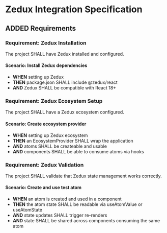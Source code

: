 # Zedux Integration Specification

## ADDED Requirements

### Requirement: Zedux Installation
The project SHALL have Zedux installed and configured.

#### Scenario: Install Zedux dependencies
- **WHEN** setting up Zedux
- **THEN** package.json SHALL include @zedux/react
- **AND** Zedux SHALL be compatible with React 18+

### Requirement: Zedux Ecosystem Setup
The project SHALL have a Zedux ecosystem configured.

#### Scenario: Create ecosystem provider
- **WHEN** setting up Zedux ecosystem
- **THEN** an EcosystemProvider SHALL wrap the application
- **AND** atoms SHALL be createable and usable
- **AND** components SHALL be able to consume atoms via hooks

### Requirement: Zedux Validation
The project SHALL validate that Zedux state management works correctly.

#### Scenario: Create and use test atom
- **WHEN** an atom is created and used in a component
- **THEN** the atom state SHALL be readable via useAtomValue or useAtomState
- **AND** state updates SHALL trigger re-renders
- **AND** state SHALL be shared across components consuming the same atom
